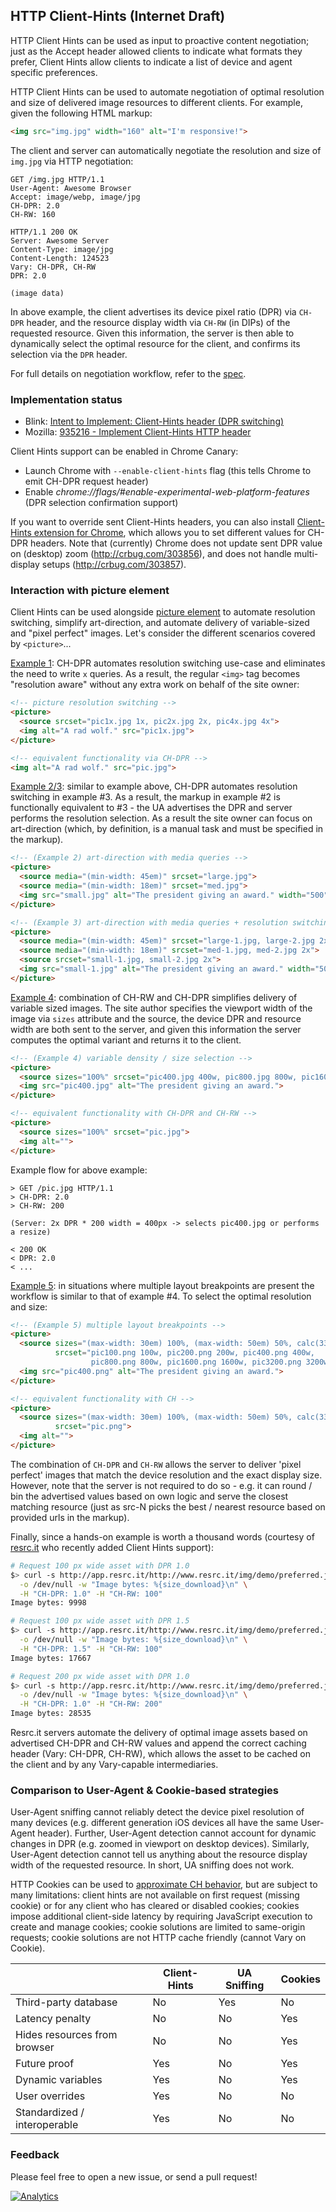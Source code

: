 ## HTTP Client-Hints (Internet Draft) 

HTTP Client Hints can be used as input to proactive content negotiation; just as the Accept header allowed clients to indicate what formats they prefer, Client Hints allow clients to indicate a list of device and agent specific preferences.

HTTP Client Hints can be used to automate negotiation of optimal resolution and size of delivered image resources to different clients. For example, given the following HTML markup:

```html
<img src="img.jpg" width="160" alt="I'm responsive!">
```

The client and server can automatically negotiate the resolution and size of `img.jpg` via HTTP negotiation:

```http
GET /img.jpg HTTP/1.1
User-Agent: Awesome Browser
Accept: image/webp, image/jpg
CH-DPR: 2.0
CH-RW: 160
```
```http
HTTP/1.1 200 OK
Server: Awesome Server
Content-Type: image/jpg
Content-Length: 124523
Vary: CH-DPR, CH-RW
DPR: 2.0

(image data)
```

In above example, the client advertises its device pixel ratio (DPR) via `CH-DPR` header, and the resource display width via `CH-RW` (in DIPs) of the requested resource. Given this information, the server is then able to dynamically select the optimal resource for the client, and confirms its selection via the `DPR` header.

For full details on negotiation workflow, refer to the [spec](https://github.com/igrigorik/http-client-hints/blob/master/draft-grigorik-http-client-hints-01.txt).


### Implementation status

* Blink: [Intent to Implement: Client-Hints header (DPR switching)](https://groups.google.com/a/chromium.org/d/msg/blink-dev/c38s7y6dH-Q/bNFczRZj5MsJ)
* Mozilla: [935216 - Implement Client-Hints HTTP header](https://bugzilla.mozilla.org/show_bug.cgi?id=935216)

Client Hints support can be enabled in Chrome Canary:

* Launch Chrome with `--enable-client-hints` flag (this tells Chrome to emit CH-DPR request header)
* Enable _chrome://flags/#enable-experimental-web-platform-features_ (DPR selection confirmation support)

If you want to override sent Client-Hints headers, you can also install [Client-Hints extension for Chrome](https://chrome.google.com/webstore/detail/client-hints/gdghpgmkfaedgngmnahnaaegpacanlef), which allows you to set different values for CH-DPR headers. Note that (currently) Chrome does not update sent DPR value on (desktop) zoom (http://crbug.com/303856), and does not handle multi-display setups (http://crbug.com/303857).


### Interaction with picture element

Client Hints can be used alongside [picture element](http://picture.responsiveimages.org/) to automate resolution switching, simplify art-direction, and automate delivery of variable-sized and "pixel perfect" images. Let's consider the different scenarios covered by `<picture>`...

[Example 1](http://picture.responsiveimages.org/#examples): CH-DPR automates resolution switching use-case and eliminates the need to write `x` queries. As a result, the regular `<img>` tag becomes "resolution aware" without any extra work on behalf of the site owner:

```html
<!-- picture resolution switching -->
<picture>
  <source srcset="pic1x.jpg 1x, pic2x.jpg 2x, pic4x.jpg 4x">
  <img alt="A rad wolf." src="pic1x.jpg">
</picture>

<!-- equivalent functionality via CH-DPR -->
<img alt="A rad wolf." src="pic.jpg">
```

[Example 2/3](http://picture.responsiveimages.org/#examples): similar to example above, CH-DPR automates resolution switching in example #3. As a result, the markup in example #2 is functionally equivalent to #3 - the UA advertises the DPR and server performs the resolution selection. As a result the site owner can focus on art-direction (which, by definition, is a manual task and must be specified in the markup).

```html
<!-- (Example 2) art-direction with media queries -->
<picture>
  <source media="(min-width: 45em)" srcset="large.jpg">
  <source media="(min-width: 18em)" srcset="med.jpg">
  <img src="small.jpg" alt="The president giving an award." width="500" height="500">
</picture>

<!-- (Example 3) art-direction with media queries + resolution switching -->
<picture>
  <source media="(min-width: 45em)" srcset="large-1.jpg, large-2.jpg 2x">
  <source media="(min-width: 18em)" srcset="med-1.jpg, med-2.jpg 2x">
  <source srcset="small-1.jpg, small-2.jpg 2x">
  <img src="small-1.jpg" alt="The president giving an award." width="500" height="500">
</picture>
```

[Example 4](http://picture.responsiveimages.org/#examples): combination of CH-RW and CH-DPR simplifies delivery of variable sized images. The site author specifies the viewport width of the image via `sizes` attribute and the source, the device DPR and resource width are both sent to the server, and given this information the server computes the optimal variant and returns it to the client.

```html
<!-- (Example 4) variable density / size selection -->
<picture>
  <source sizes="100%" srcset="pic400.jpg 400w, pic800.jpg 800w, pic1600.jpg 1600w">
  <img src="pic400.jpg" alt="The president giving an award.">
</picture>

<!-- equivalent functionality with CH-DPR and CH-RW -->
<picture>
  <source sizes="100%" srcset="pic.jpg">
  <img alt="">
</picture>
```

Example flow for above example:

```
> GET /pic.jpg HTTP/1.1
> CH-DPR: 2.0
> CH-RW: 200

(Server: 2x DPR * 200 width = 400px -> selects pic400.jpg or performs a resize)

< 200 OK
< DPR: 2.0
< ...
```

[Example 5](http://picture.responsiveimages.org/#examples): in situations where multiple layout breakpoints are present the workflow is similar to that of example #4. To select the optimal resolution and size:

```html
<!-- (Example 5) multiple layout breakpoints -->
<picture>
  <source sizes="(max-width: 30em) 100%, (max-width: 50em) 50%, calc(33%-100px)"
          srcset="pic100.png 100w, pic200.png 200w, pic400.png 400w,
                  pic800.png 800w, pic1600.png 1600w, pic3200.png 3200w">
  <img src="pic400.png" alt="The president giving an award.">
</picture>

<!-- equivalent functionality with CH -->
<picture>
  <source sizes="(max-width: 30em) 100%, (max-width: 50em) 50%, calc(33%-100px)"
          srcset="pic.png">
  <img alt="">
</picture>
```

The combination of `CH-DPR` and `CH-RW` allows the server to deliver 'pixel perfect' images that match the device resolution and the exact display size. However, note that the server is not required to do so - e.g. it can round / bin the advertised values based on own logic and serve the closest matching resource (just as src-N picks the best / nearest resource based on provided urls in the markup).

Finally, since a hands-on example is worth a thousand words (courtesy of [resrc.it](http://www.resrc.it/) who recently added Client Hints support):

```bash
# Request 100 px wide asset with DPR 1.0
$> curl -s http://app.resrc.it/http://www.resrc.it/img/demo/preferred.jpg \
  -o /dev/null -w "Image bytes: %{size_download}\n" \
  -H "CH-DPR: 1.0" -H "CH-RW: 100"
Image bytes: 9998

# Request 100 px wide asset with DPR 1.5
$> curl -s http://app.resrc.it/http://www.resrc.it/img/demo/preferred.jpg \
  -o /dev/null -w "Image bytes: %{size_download}\n" \
  -H "CH-DPR: 1.5" -H "CH-RW: 100"
Image bytes: 17667

# Request 200 px wide asset with DPR 1.0
$> curl -s http://app.resrc.it/http://www.resrc.it/img/demo/preferred.jpg \
  -o /dev/null -w "Image bytes: %{size_download}\n" \
  -H "CH-DPR: 1.0" -H "CH-RW: 200"
Image bytes: 28535
```

Resrc.it servers automate the delivery of optimal image assets based on advertised CH-DPR and CH-RW values and append the correct caching header (Vary: CH-DPR, CH-RW), which allows the asset to be cached on the client and by any Vary-capable intermediaries.


### Comparison to User-Agent & Cookie-based strategies

User-Agent sniffing cannot reliably detect the device pixel resolution of many devices (e.g. different generation iOS devices all have the same User-Agent header). Further, User-Agent detection cannot account for dynamic changes in DPR (e.g. zoomed in viewport on desktop devices). Similarly, User-Agent detection cannot tell us anything about the resource display width of the requested resource. In short, UA sniffing does not work.

HTTP Cookies can be used to [approximate CH behavior](https://github.com/jonathantneal/http-client-hints), but are subject to many limitations: client hints are not available on first request (missing cookie) or for any client who has cleared or disabled cookies; cookies impose additional client-side latency by requiring JavaScript execution to create and manage cookies; cookie solutions are limited to same-origin requests; cookie solutions are not HTTP cache friendly (cannot Vary on Cookie).

<table>
<thead>
  <tr>
    <th></th>
    <th>Client-Hints</th>
    <th>UA Sniffing</th>
    <th>Cookies</th>
  </tr>
</thead>
<tbody>
  <tr>
    <td>Third-party database</td>
    <td>No</td>
    <td>Yes</td>
    <td>No</td>
  </tr>
  <tr>
    <td>Latency penalty</td>
    <td>No</td>
    <td>No</td>
    <td>Yes</td>
  </tr>
  <tr>
    <td>Hides resources from browser</td>
    <td>No</td>
    <td>No</td>
    <td>Yes</td>
  </tr>
  <tr>
    <td>Future proof</td>
    <td>Yes</td>
    <td>No</td>
    <td>Yes</td>
  </tr>
  <tr>
    <td>Dynamic variables</td>
    <td>Yes</td>
    <td>No</td>
    <td>Yes</td>
  </tr>
  <tr>
    <td>User overrides</td>
    <td>Yes</td>
    <td>No</td>
    <td>No</td>
  </tr>
  <tr>
    <td>Standardized / interoperable</td>
    <td>Yes</td>
    <td>No</td>
    <td>No</td>
  </tr>
</tbody>
</table>

### Feedback

Please feel free to open a new issue, or send a pull request!

[![Analytics](https://ga-beacon.appspot.com/UA-71196-10/ga-beacon/readme)](https://github.com/igrigorik/ga-beacon)
